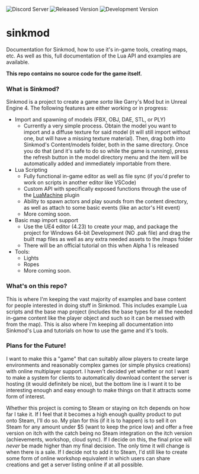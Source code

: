 ![Discord Server](https://img.shields.io/discord/668791291240513536?label=Discord%20Server)
 ![Released Version](https://img.shields.io/badge/Released_Version%3A-N%2FA-green)
 ![Development Version](https://img.shields.io/badge/Development_Version%3A-Alpha_1-blue)

# sinkmod

Documentation for Sinkmod, how to use it's in-game tools, creating maps, etc. As well as this, full documentation of the Lua API and examples are available.

**This repo contains no source code for the game itself.**

### What is Sinkmod?

Sinkmod is a project to create a game *sorta* like Garry's Mod but in Unreal Engine 4. The following features are either working or in progress:

- Import and spawning of models (FBX, OBJ, DAE, STL, or PLY)
  - Currently a very simple process. Obtain the model you want to import and a diffuse texture for said model (it will still import without one, but will have a missing texture material). Then, drag both into Sinkmod's Content/models folder, both in the same directory. Once you do that (and it's safe to do so while the game is running), press the refresh button in the model directory menu and the item will be automatically added and immediately importable from there.
- Lua Scripting
  - Fully functional in-game editor as well as file sync (if you'd prefer to work on scripts in another editor like VSCode)
  - Custom API with specifically exposed functions through the use of the [LuaMachine](https://github.com/rdeioris/LuaMachine) plugin
  - Ability to spawn actors and play sounds from the content directory, as well as attach to some basic events (like an actor's Hit event)
  - More coming soon.
- Basic map import support
  - Use the UE4 editor (4.23) to create your map, and package the project for Windows 64-bit Development (NO .pak file) and drag the built map files as well as any extra needed assets to the /maps folder
  - There will be an official tutorial on this when Alpha 1 is released
- Tools:
  - Lights
  - Ropes
  - More coming soon.
  
### What's on this repo?

This is where I'm keeping the vast majority of examples and base content for people interested in doing stuff in Sinkmod. This includes example Lua scripts and the base map project (includes the base types for all the needed in-game content like the player object and such so it can be messed with from the map). This is also where I'm keeping all documentation into Sinkmod's Lua and tutorials on how to use the game and it's tools.

### Plans for the Future!

I want to make this a "game" that can suitably allow players to create large environments and reasonably complex games (or simple physics creations) with online multiplayer support. I haven't decided yet whether or not I want to make a system for clients to automatically download content the server is hosting (it would definitely be nice), but the bottom line is I want it to be interesting enough and easy enough to make things on that it attracts some form of interest.

Whether this project is coming to Steam or staying on itch depends on how far I take it. If I feel that it becomes a high enough quality product to put onto Steam, I'll do so. My plan for this (if it is to happen) is to sell it on Steam for any amount under $5 (want to keep the price low) and offer a free version on itch with the catch being no Steam integration on the itch version (achievements, workshop, cloud sync). If I decide on this, the final price will *never* be made higher than my final decision. The only time it will change is when there is a sale.
If I decide not to add it to Steam, I'd still like to create some form of online workshop equivalent in which users can share creations and get a server listing online if at all possible.
